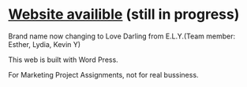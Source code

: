 # [Website availible](https://love-darling.raincloud.ink/) (still in progress)

Brand name now changing to Love Darling from E.L.Y.(Team member: Esther, Lydia, Kevin Y)

This web is built with Word Press.

For Marketing Project Assignments, not for real bussiness.

